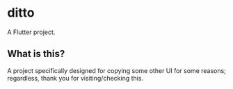 # ditto

A Flutter project.

## What is this?

A project specifically designed for copying some other UI for some reasons; regardless, thank you for visiting/checking this.